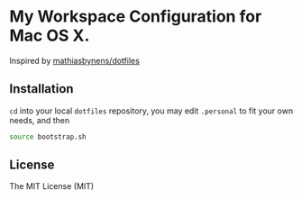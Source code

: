 # My Workspace Configuration for Mac OS X.

Inspired by [mathiasbynens/dotfiles](https://github.com/mathiasbynens/dotfiles.git)

## Installation

`cd` into your local `dotfiles` repository, you may edit `.personal` to fit your own needs, and then

```bash
source bootstrap.sh
```

## License

The MIT License (MIT)